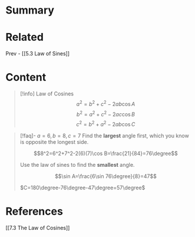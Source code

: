 # Summary
# Related
Prev - [[5.3 Law of Sines]]
# Content

>[!info] Law of Cosines
>$$a^2=b^2+c^2-2ab\cos A$$
>$$b^2=a^2+c^2-2ac\cos B$$
>$$c^2=b^2+a^2-2ab\cos C$$

>[!faq]- $a=6,b=8,c=7$
>Find the __largest__ angle first, which you know is opposite the longest side.
>
>$$8^2=6^2+7^2-2(6)(7)\cos B=\frac{21}{84}=76\degree$$
>
>Use the law of sines to find the __smallest__ angle.
>
>$$\sin A=\frac{6\sin 76\degree}{8}=47$$
>
>$C=180\degree-76\degree-47\degree=57\degree$



# References
[[7.3 The Law of Cosines]]